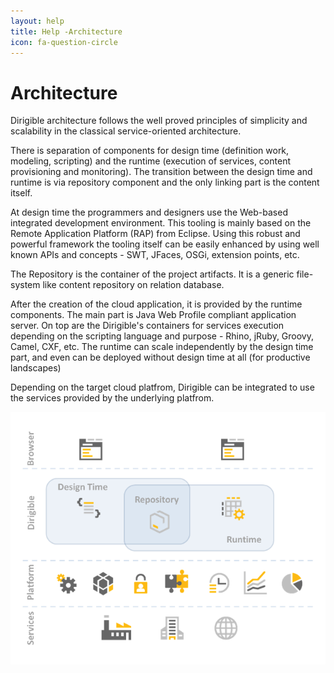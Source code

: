 ```yaml
---
layout: help
title: Help -Architecture
icon: fa-question-circle
---
```


Architecture
===

Dirigible architecture follows the well proved principles of simplicity and scalability in the classical service-oriented architecture.

There is separation of components for design time (definition work, modeling, scripting) and the runtime (execution of services, content provisioning and monitoring).
The transition between the design time and runtime is via repository component and the only linking part is the content itself.

At design time the programmers and designers use the Web-based integrated development environment. This tooling is mainly based on the Remote Application Platform (RAP) from Eclipse. Using this robust and powerful framework the tooling itself can be easily enhanced by using well known APIs and concepts - SWT, JFaces, OSGi, extension points, etc.

The Repository is the container of the project artifacts. It is a generic file-system like content repository on relation database.

After the creation of the cloud application, it is provided by the runtime components. The main part is Java Web Profile compliant application server. On top are the Dirigible's containers for services execution depending on the scripting language and purpose - Rhino, jRuby, Groovy, Camel, CXF, etc. The runtime can scale independently by the design time part, and even can be deployed without design time at all (for productive landscapes)

Depending on the target cloud platfrom, Dirigible can be integrated to use the services provided by the underlying platfrom.

![Dirigible Components](images/architecture.png)


